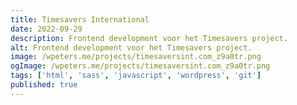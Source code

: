 ```yaml
---
title: Timesavers International
date: 2022-09-29
description: Frontend development voor het Timesavers project.
alt: Frontend development voor het Timesavers project.
image: /wpeters.me/projects/timesaversint.com_z9a0tr.png
ogImage: /wpeters.me/projects/timesaversint.com_z9a0tr.png
tags: ['html', 'sass', 'javascript', 'wordpress', 'git']
published: true
---
```

